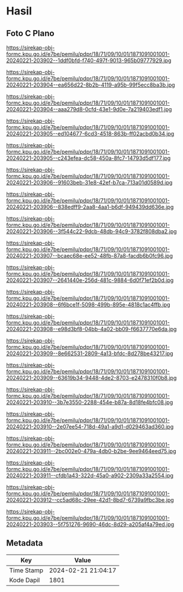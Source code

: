 # Hasil

## Foto C Plano

https://sirekap-obj-formc.kpu.go.id/e7be/pemilu/pdpr/18/71/09/10/01/1871091001001-20240221-203902--1ddf0bfd-f740-497f-9013-965b09777929.jpg

https://sirekap-obj-formc.kpu.go.id/e7be/pemilu/pdpr/18/71/09/10/01/1871091001001-20240221-203904--ea656d22-8b2b-4119-a95b-99f5ecc8ba3b.jpg

https://sirekap-obj-formc.kpu.go.id/e7be/pemilu/pdpr/18/71/09/10/01/1871091001001-20240221-203904--aaa279d8-0cfd-43e1-9d0e-7a219403edf1.jpg

https://sirekap-obj-formc.kpu.go.id/e7be/pemilu/pdpr/18/71/09/10/01/1871091001001-20240221-203905--ed104677-6cd3-4518-863b-ff02acbd0b34.jpg

https://sirekap-obj-formc.kpu.go.id/e7be/pemilu/pdpr/18/71/09/10/01/1871091001001-20240221-203905--c243efea-dc58-450a-8fc7-14793d5df177.jpg

https://sirekap-obj-formc.kpu.go.id/e7be/pemilu/pdpr/18/71/09/10/01/1871091001001-20240221-203906--91603beb-31e8-42ef-b7ca-713a01d0589d.jpg

https://sirekap-obj-formc.kpu.go.id/e7be/pemilu/pdpr/18/71/09/10/01/1871091001001-20240221-203906--838edff9-2aa8-4aa1-b6df-949439dd636e.jpg

https://sirekap-obj-formc.kpu.go.id/e7be/pemilu/pdpr/18/71/09/10/01/1871091001001-20240221-203906--3f544c22-9dcb-48db-94c9-3782f808dba2.jpg

https://sirekap-obj-formc.kpu.go.id/e7be/pemilu/pdpr/18/71/09/10/01/1871091001001-20240221-203907--bcaec68e-ee52-48fb-87a8-facdb6b0fc96.jpg

https://sirekap-obj-formc.kpu.go.id/e7be/pemilu/pdpr/18/71/09/10/01/1871091001001-20240221-203907--2641440e-256d-481c-9884-6d0f71ef2b0d.jpg

https://sirekap-obj-formc.kpu.go.id/e7be/pemilu/pdpr/18/71/09/10/01/1871091001001-20240221-203908--6f6bce1f-5098-499b-895e-4818c1ac4ffb.jpg

https://sirekap-obj-formc.kpu.go.id/e7be/pemilu/pdpr/18/71/09/10/01/1871091001001-20240221-203908--e98d3bf8-04bb-4a02-bb09-f6637770e6da.jpg

https://sirekap-obj-formc.kpu.go.id/e7be/pemilu/pdpr/18/71/09/10/01/1871091001001-20240221-203909--8e662531-2809-4a13-bfdc-8d278be43217.jpg

https://sirekap-obj-formc.kpu.go.id/e7be/pemilu/pdpr/18/71/09/10/01/1871091001001-20240221-203909--63619b34-9448-4de2-8703-e2478310f0b8.jpg

https://sirekap-obj-formc.kpu.go.id/e7be/pemilu/pdpr/18/71/09/10/01/1871091001001-20240221-203910--3b7e3550-2288-454e-b87a-8d18fe4bfc08.jpg

https://sirekap-obj-formc.kpu.go.id/e7be/pemilu/pdpr/18/71/09/10/01/1871091001001-20240221-203910--2e07ee54-718d-49a1-a9d1-d029463ad360.jpg

https://sirekap-obj-formc.kpu.go.id/e7be/pemilu/pdpr/18/71/09/10/01/1871091001001-20240221-203911--2bc002e0-479a-4db0-b2be-9ee9464eed75.jpg

https://sirekap-obj-formc.kpu.go.id/e7be/pemilu/pdpr/18/71/09/10/01/1871091001001-20240221-203911--cfdb1a43-322d-45a0-a902-2309a33a2554.jpg

https://sirekap-obj-formc.kpu.go.id/e7be/pemilu/pdpr/18/71/09/10/01/1871091001001-20240221-203912--cc5ad68c-29ee-42d1-8bd7-6739a9fbc3be.jpg

https://sirekap-obj-formc.kpu.go.id/e7be/pemilu/pdpr/18/71/09/10/01/1871091001001-20240221-203903--5f751276-9690-46dc-8d29-a205af4a79ed.jpg


## Metadata

| Key        | Value               |
| ---------- | ------------------- |
| Time Stamp | 2024-02-21 21:04:17 |
| Kode Dapil | 1801                |



